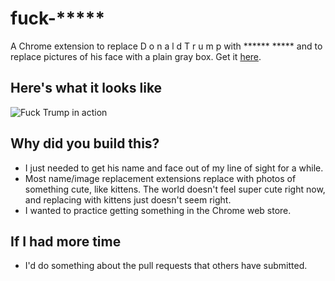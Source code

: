 # fuck-*****
A Chrome extension to replace D o n a l d  T r u m p with ****** ***** and to replace pictures of his face with a plain gray box. Get it [here](https://chrome.google.com/webstore/detail/trump/oahajgphigbipdeclpinffdaadihblcg).

## Here's what it looks like
![Fuck Trump in action](/Fuck_trump_example.pngraw=true "Fuck Trump in action")

## Why did you build this?
* I just needed to get his name and face out of my line of sight for a while.
* Most name/image replacement extensions replace with photos of something cute, like kittens. The world doesn't feel super cute right now, and replacing with kittens just doesn't seem right.
* I wanted to practice getting something in the Chrome web store.

## If I had more time
* I'd do something about the pull requests that others have submitted.
